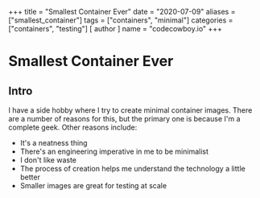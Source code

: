 +++
title = "Smallest Container Ever"
date = "2020-07-09"
aliases = ["smallest_container"]
tags = ["containers", "minimal"]
categories = ["containers", "testing"]
[ author ]
  name = "codecowboy.io"
+++

# Smallest Container Ever

## Intro
I have a side hobby where I try to create minimal container images.
There are a number of reasons for this, but the primary one is because I'm a complete geek.
Other reasons include:
- It's a neatness thing
- There's an engineering imperative in me to be minimalist
- I don't like waste
- The process of creation helps me understand the technology a little better
- Smaller images are great for testing at scale
